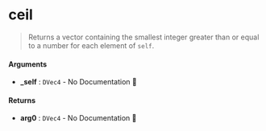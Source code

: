 # ceil

>  Returns a vector containing the smallest integer greater than or equal to a number for
>  each element of `self`.

#### Arguments

- **\_self** : `DVec4` \- No Documentation 🚧

#### Returns

- **arg0** : `DVec4` \- No Documentation 🚧